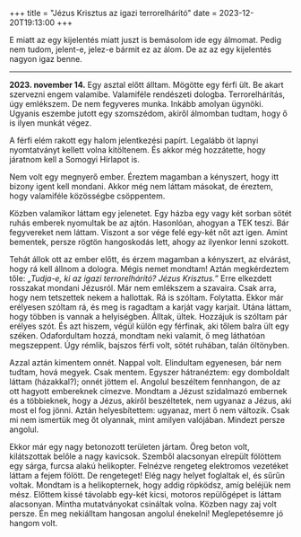 +++
title = "Jézus Krisztus az igazi terrorelhárító"
date = 2023-12-20T19:13:00
+++

E miatt az egy kijelentés miatt juszt is bemásolom ide egy álmomat.
Pedig nem tudom, jelent-e, jelez-e bármit ez az álom.
De az az egy kijelentés nagyon igaz benne.

* * *

<b>2023. november 14.</b>
Egy asztal előtt álltam. Mögötte egy férfi ült. Be akart szervezni engem
valamibe. Valamiféle rendészeti dologba. Terrorelhárítás, úgy emlékszem.
De nem fegyveres munka. Inkább amolyan ügynöki. Ugyanis eszembe jutott
egy szomszédom, akiről álmomban tudtam, hogy ő is ilyen munkát végez.

A férfi elém rakott egy halom jelentkezési papírt. Legalább öt
lapnyi nyomtatványt kellett volna kitöltenem. És akkor még hozzátette,
hogy járatnom kell a Somogyi Hírlapot is.

Nem volt egy megnyerő ember. Éreztem magamban a kényszert, hogy itt
bizony igent kell mondani. Akkor még nem láttam másokat, de éreztem,
hogy valamiféle közösségbe csöppentem.

Közben valamikor láttam egy jelenetet. Egy házba egy vagy két sorban
sötét ruhás emberek nyomultak be az ajtón. Hasonlóan, ahogyan a TEK
teszi. Bár fegyvereket nem láttam. Viszont a sor vége felé egy-két nőt
azt igen. Amint bementek, persze rögtön hangoskodás lett, ahogy az
ilyenkor lenni szokott.

Tehát állok ott az ember előtt, és érzem magamban a kényszert, az elvárást,
hogy rá kell állnom a dologra. Mégis nemet mondtam! Aztán
megkérdeztem tőle: „*Tudja-e, ki az igazi terrorelhárító? Jézus
Krisztus.*” Erre elkezdett rosszakat mondani Jézusról. Már nem emlékszem
a szavaira. Csak arra, hogy nem tetszettek nekem a hallottak. Rá is
szóltam. Folytatta. Ekkor már erélyesen szóltam rá, és meg is ragadtam a
karját vagy karjait. Utána láttam, hogy többen is vannak a helyiségben.
Álltak, ültek. Hozzájuk is szóltam pár erélyes szót. És azt hiszem,
végül külön egy férfinak, aki tőlem balra ült egy széken. Odafordultam
hozzá, mondtam neki valamit, ő meg láthatóan megszeppent. Úgy rémlik,
bajszos férfi volt, sötét ruhában, talán öltönyben.

Azzal aztán kimentem onnét. Nappal volt. Elindultam egyenesen, bár nem
tudtam, hová megyek. Csak mentem. Egyszer hátranéztem: egy domboldalt
láttam (házakkal?); onnét jöttem el. Angolul beszéltem fennhangon, de az
ott hagyott embereknek címezve. Mondtam a Jézust szidalmazó embernek
és a többieknek, hogy a Jézus, akiről beszéltetek, nem ugyanaz a
Jézus, aki most el fog jönni. Aztán helyesbítettem: ugyanaz, mert ő nem
változik. Csak mi nem ismertük meg őt olyannak, mint amilyen valójában.
Mindezt persze angolul.

Ekkor már egy nagy betonozott területen jártam. Öreg beton volt,
kilátszottak belőle a nagy kavicsok. Szemből alacsonyan elrepült
fölöttem egy sárga, furcsa alakú helikopter. Felnézve rengeteg
elektromos vezetéket láttam a fejem fölött. De rengeteget!
Elég nagy helyet foglaltak el, és sűrűn voltak. Mondtam is a
helikopternek, hogy addig röpködsz, amíg beléjük nem mész. Előttem
kissé távolabb egy-két kicsi, motoros repülőgépet is láttam alacsonyan.
Mintha mutatványokat csináltak volna. Közben nagy zaj volt persze. Én
meg nekiálltam hangosan angolul énekelni! Meglepetésemre jó hangom
volt.
